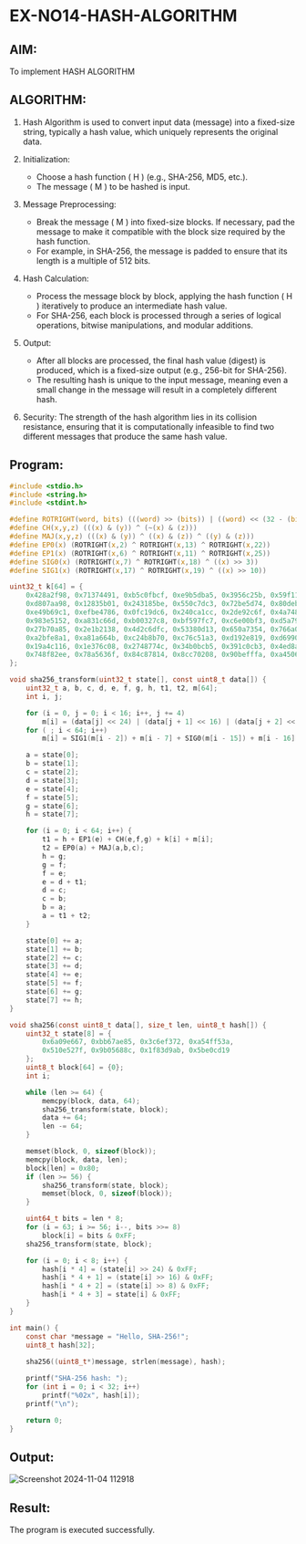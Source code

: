 # EX-NO14-HASH-ALGORITHM

## AIM:
To implement HASH ALGORITHM

## ALGORITHM:

1. Hash Algorithm is used to convert input data (message) into a fixed-size string, typically a hash value, which uniquely represents the original data.

2. Initialization:
   - Choose a hash function \( H \) (e.g., SHA-256, MD5, etc.).
   - The message \( M \) to be hashed is input.

3. Message Preprocessing:
   - Break the message \( M \) into fixed-size blocks. If necessary, pad the message to make it compatible with the block size required by the hash function.
   - For example, in SHA-256, the message is padded to ensure that its length is a multiple of 512 bits.

4. Hash Calculation:
   - Process the message block by block, applying the hash function \( H \) iteratively to produce an intermediate hash value.
   - For SHA-256, each block is processed through a series of logical operations, bitwise manipulations, and modular additions.

5. Output:
   - After all blocks are processed, the final hash value (digest) is produced, which is a fixed-size output (e.g., 256-bit for SHA-256).
   - The resulting hash is unique to the input message, meaning even a small change in the message will result in a completely different hash.

6. Security: The strength of the hash algorithm lies in its collision resistance, ensuring that it is computationally infeasible to find two different messages that produce the same hash value.


## Program:
```c
#include <stdio.h>
#include <string.h>
#include <stdint.h>

#define ROTRIGHT(word, bits) (((word) >> (bits)) | ((word) << (32 - (bits))))
#define CH(x,y,z) (((x) & (y)) ^ (~(x) & (z)))
#define MAJ(x,y,z) (((x) & (y)) ^ ((x) & (z)) ^ ((y) & (z)))
#define EP0(x) (ROTRIGHT(x,2) ^ ROTRIGHT(x,13) ^ ROTRIGHT(x,22))
#define EP1(x) (ROTRIGHT(x,6) ^ ROTRIGHT(x,11) ^ ROTRIGHT(x,25))
#define SIG0(x) (ROTRIGHT(x,7) ^ ROTRIGHT(x,18) ^ ((x) >> 3))
#define SIG1(x) (ROTRIGHT(x,17) ^ ROTRIGHT(x,19) ^ ((x) >> 10))

uint32_t k[64] = { 
    0x428a2f98, 0x71374491, 0xb5c0fbcf, 0xe9b5dba5, 0x3956c25b, 0x59f111f1, 0x923f82a4, 0xab1c5ed5, 
    0xd807aa98, 0x12835b01, 0x243185be, 0x550c7dc3, 0x72be5d74, 0x80deb1fe, 0x9bdc06a7, 0xc19bf174, 
    0xe49b69c1, 0xefbe4786, 0x0fc19dc6, 0x240ca1cc, 0x2de92c6f, 0x4a7484aa, 0x5cb0a9dc, 0x76f988da, 
    0x983e5152, 0xa831c66d, 0xb00327c8, 0xbf597fc7, 0xc6e00bf3, 0xd5a79147, 0x06ca6351, 0x14292967, 
    0x27b70a85, 0x2e1b2138, 0x4d2c6dfc, 0x53380d13, 0x650a7354, 0x766a0abb, 0x81c2c92e, 0x92722c85, 
    0xa2bfe8a1, 0xa81a664b, 0xc24b8b70, 0xc76c51a3, 0xd192e819, 0xd6990624, 0xf40e3585, 0x106aa070, 
    0x19a4c116, 0x1e376c08, 0x2748774c, 0x34b0bcb5, 0x391c0cb3, 0x4ed8aa4a, 0x5b9cca4f, 0x682e6ff3, 
    0x748f82ee, 0x78a5636f, 0x84c87814, 0x8cc70208, 0x90befffa, 0xa4506ceb, 0xbef9a3f7, 0xc67178f2 
};

void sha256_transform(uint32_t state[], const uint8_t data[]) {
    uint32_t a, b, c, d, e, f, g, h, t1, t2, m[64];
    int i, j;

    for (i = 0, j = 0; i < 16; i++, j += 4)
        m[i] = (data[j] << 24) | (data[j + 1] << 16) | (data[j + 2] << 8) | (data[j + 3]);
    for ( ; i < 64; i++)
        m[i] = SIG1(m[i - 2]) + m[i - 7] + SIG0(m[i - 15]) + m[i - 16];

    a = state[0];
    b = state[1];
    c = state[2];
    d = state[3];
    e = state[4];
    f = state[5];
    g = state[6];
    h = state[7];

    for (i = 0; i < 64; i++) {
        t1 = h + EP1(e) + CH(e,f,g) + k[i] + m[i];
        t2 = EP0(a) + MAJ(a,b,c);
        h = g;
        g = f;
        f = e;
        e = d + t1;
        d = c;
        c = b;
        b = a;
        a = t1 + t2;
    }

    state[0] += a;
    state[1] += b;
    state[2] += c;
    state[3] += d;
    state[4] += e;
    state[5] += f;
    state[6] += g;
    state[7] += h;
}

void sha256(const uint8_t data[], size_t len, uint8_t hash[]) {
    uint32_t state[8] = { 
        0x6a09e667, 0xbb67ae85, 0x3c6ef372, 0xa54ff53a, 
        0x510e527f, 0x9b05688c, 0x1f83d9ab, 0x5be0cd19 
    };
    uint8_t block[64] = {0};
    int i;

    while (len >= 64) {
        memcpy(block, data, 64);
        sha256_transform(state, block);
        data += 64;
        len -= 64;
    }

    memset(block, 0, sizeof(block));
    memcpy(block, data, len);
    block[len] = 0x80;
    if (len >= 56) {
        sha256_transform(state, block);
        memset(block, 0, sizeof(block));
    }

    uint64_t bits = len * 8;
    for (i = 63; i >= 56; i--, bits >>= 8)
        block[i] = bits & 0xFF;
    sha256_transform(state, block);

    for (i = 0; i < 8; i++) {
        hash[i * 4] = (state[i] >> 24) & 0xFF;
        hash[i * 4 + 1] = (state[i] >> 16) & 0xFF;
        hash[i * 4 + 2] = (state[i] >> 8) & 0xFF;
        hash[i * 4 + 3] = state[i] & 0xFF;
    }
}

int main() {
    const char *message = "Hello, SHA-256!";
    uint8_t hash[32];
    
    sha256((uint8_t*)message, strlen(message), hash);

    printf("SHA-256 hash: ");
    for (int i = 0; i < 32; i++)
        printf("%02x", hash[i]);
    printf("\n");

    return 0;
}
```


## Output:
![Screenshot 2024-11-04 112918](https://github.com/user-attachments/assets/58cc6653-9570-4bfc-9f9d-0cf0516a6296)

## Result:
The program is executed successfully.
